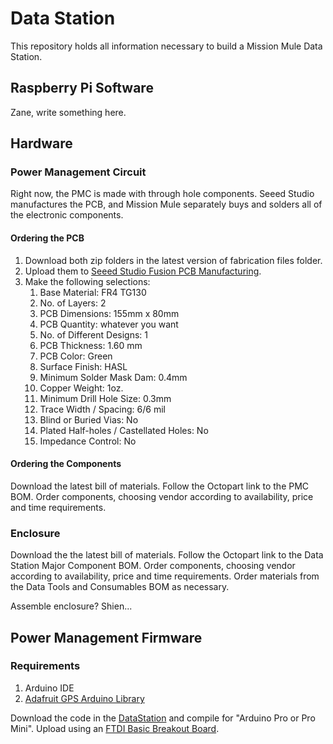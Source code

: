 # Data Station

This repository holds all information necessary to build a Mission Mule Data Station.

## Raspberry Pi Software
Zane, write something here.

## Hardware
### Power Management Circuit
Right now, the PMC is made with through hole components. Seeed Studio manufactures the PCB, and Mission Mule separately buys and solders all of the electronic components.

#### Ordering the PCB
1. Download both zip folders in the latest version of fabrication files folder.
2. Upload them to [Seeed Studio Fusion PCB Manufacturing](https://www.seeedstudio.com/fusion_pcb.html).
3. Make the following selections:
    1. Base Material: FR4 TG130
    2. No. of Layers: 2
    3. PCB Dimensions: 155mm x 80mm
    4. PCB Quantity: whatever you want
    5. No. of Different Designs: 1
    6. PCB Thickness: 1.60 mm
    7. PCB Color: Green
    8. Surface Finish: HASL
    9. Minimum Solder Mask Dam: 0.4mm
    10. Copper Weight: 1oz.
    11. Minimum Drill Hole Size: 0.3mm
    12. Trace Width / Spacing: 6/6 mil
    13. Blind or Buried Vias: No
    14. Plated Half-holes / Castellated Holes: No
    15. Impedance Control: No

#### Ordering the Components
Download the latest bill of materials. Follow the Octopart link to the PMC BOM. Order components, choosing vendor according to availability, price and time requirements.

### Enclosure
Download the the latest bill of materials.  Follow the Octopart link to the Data Station Major Component BOM. Order components, choosing vendor according to availability, price and time requirements. Order materials from the Data Tools and Consumables BOM as necessary.

Assemble enclosure? Shien...

## Power Management Firmware
### Requirements
1. Arduino IDE
2. [Adafruit GPS Arduino Library](https://github.com/adafruit/Adafruit_GPS)

Download the code in the [DataStation](https://github.com/missionmule/data-station/tree/master/DataStation) and compile for "Arduino Pro or Pro Mini". Upload  using an [FTDI Basic Breakout Board](https://www.sparkfun.com/products/9716).
